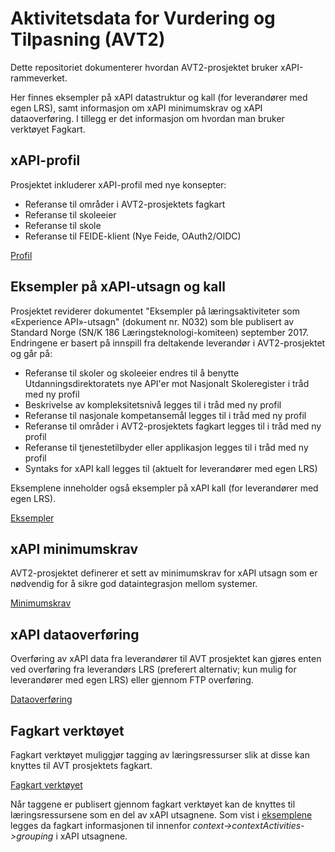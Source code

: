 # Aktivitetsdata for Vurdering og Tilpasning (AVT2)
Dette repositoriet dokumenterer hvordan AVT2-prosjektet bruker xAPI-rammeverket.

Her finnes eksempler på xAPI datastruktur og kall (for leverandører med egen LRS), samt informasjon om xAPI minimumskrav og xAPI dataoverføring. I tillegg er det informasjon om hvordan man bruker verktøyet Fagkart.

## xAPI-profil
Prosjektet inkluderer xAPI-profil med nye konsepter:
- Referanse til områder i AVT2-prosjektets fagkart
- Referanse til skoleeier
- Referanse til skole
- Referanse til FEIDE-klient (Nye Feide, OAuth2/OIDC)

[Profil](avt.jsonld)

## Eksempler på xAPI-utsagn og kall
Prosjektet reviderer dokumentet "Eksempler på læringsaktiviteter som «Experience API»-utsagn" (dokument nr. N032) som ble publisert av Standard Norge (SN/K 186 Læringsteknologi-komiteen) september 2017. Endringene er basert på innspill fra deltakende leverandør i AVT2-prosjektet og går på:
- Referanse til skoler og skoleeier endres til å benytte Utdanningsdirektoratets nye API'er mot Nasjonalt Skoleregister i tråd med ny profil
- Beskrivelse av kompleksitetsnivå legges til i tråd med ny profil
- Referanse til nasjonale kompetansemål legges til i tråd med ny profil
- Referanse til områder i AVT2-prosjektets fagkart legges til i tråd med ny profil
- Referanse til tjenestetilbyder eller applikasjon legges til i tråd med ny profil
- Syntaks for xAPI kall legges til (aktuelt for leverandører med egen LRS)

Eksemplene inneholder også eksempler på xAPI kall (for leverandører med egen LRS).

[Eksempler](eksempler.md)

## xAPI minimumskrav
AVT2-prosjektet definerer et sett av minimumskrav for xAPI utsagn som er nødvendig for å sikre god dataintegrasjon mellom systemer.

[Minimumskrav](avt_xapi_minimumskrav.md)

## xAPI dataoverføring
Overføring av xAPI data fra leverandører til AVT prosjektet kan gjøres enten ved overføring fra leverandørs LRS (preferert alternativ; kun mulig for leverandører med egen LRS) eller gjennom FTP overføring.

[Dataoverføring](./avt_xapi_dataoverf%C3%B8ring.md)

## Fagkart verktøyet
Fagkart verktøyet muliggjør tagging av læringsressurser slik at disse kan knyttes til AVT prosjektets fagkart.

[Fagkart verktøyet](./fagkart_verktoyet.md)

Når taggene er publisert gjennom fagkart verktøyet kan de knyttes til læringsressursene som en del av xAPI utsagnene. Som vist i [eksemplene](eksempler.md) legges da fagkart informasjonen til innenfor *context->contextActivities->grouping* i xAPI utsagnene.